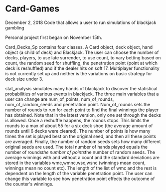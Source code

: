 # Card-Games
December 2, 2018
Code that allows a user to run simulations of blackjack gambling 

Personal project first began on November 15th.

Card_Decks_Sp contains four classes. A Card object, deck object, hand object (a child of deck) and Blackjack. The user can choose the number of decks, players, to use late surrender, to use count, to vary betting based on count, the random seed for shuffling, the penetration point (point at which deck is reshuffled) and if the dealer hits on soft 17. Multiplayer functionality is not currently set up and neither is the variations on basic strategy for deck size under 3. 

stat_analysis simulates many hands of blackjack to discover the statistical probabilities of various events in blackjack. The three main variables that a user can change are num_of_points, num_of_rounds, num_of_random_seeds and penetration point. Num_of_rounds sets the number of rounds to run for each point to find the final winnings the player has obtained. Note that in the latest version, only one set through the decks is allowed. Once a reshuffle happens, the rounds stops. This limits the rounds to a max of about 55 for a six deck shoe (the average amount of rounds until 6 decks were cleared). The number of points is how many times the set is played best on the original seed, and then all these points are averaged. Finally, the number of random seeds sets how many different original seeds are used. The total number of hands played equals the number of rounds*the number of points*the number of random seeds. The average winnings with and without a count and the standard deviations are stored in the variables wmc,wmnc,wsc,wsnc (winnings mean count, winnings mean no count etc). The length of the list of wmc and the rest is dependent on the length of the variable penetration point. The user can change this variable to see how penetration point effects the outcome of the counter's winnings. 
